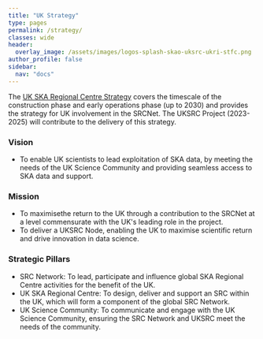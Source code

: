 ```yaml
---
title: "UK Strategy"
type: pages
permalink: /strategy/
classes: wide
header:
  overlay_image: /assets/images/logos-splash-skao-uksrc-ukri-stfc.png
author_profile: false
sidebar: 
  nav: "docs"
---
```

The [UK SKA Regional Centre Strategy](https://www.ukri.org/wp-content/uploads/2022/04/STFC-220422-Funding-Opp-UKSKARegionalCentre2022-UKSRCStrategy.pdf) covers the timescale of the construction phase and early operations phase (up to 2030) and provides the strategy for UK involvement in the SRCNet. The UKSRC Project (2023-2025) will contribute to the delivery of this strategy. 
### Vision ###
* To enable UK scientists to lead exploitation of SKA data, by meeting the needs of the UK Science Community and providing seamless access to SKA data and support.
### Mission ###
* To maximisethe return to the UK through a contribution to the SRCNet at a level commensurate with the UK's leading role in the project.
* To deliver a UKSRC Node, enabling the UK to maximise scientific return and drive innovation in data science. 
### Strategic Pillars ###
* SRC Network: To lead, participate and influence global SKA Regional Centre activities for the benefit of the UK.
* UK SKA Regional Centre: To design, deliver and support an SRC within the UK, which will form a component of the global SRC Network.
* UK Science Community: To communicate and engage with the UK Science Community, ensuring the SRC Network and UKSRC meet the needs of the community.
